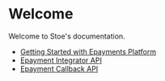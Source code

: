# Welcome
Welcome to Stoe's documentation.

* [Getting Started with Epayments Platform](./getting_started)
* [Epayment Integrator API](swagger/integrator_merchant_bankaxept)
* [Epayment Callback API](swagger/integrator_partner_bankaxept)

